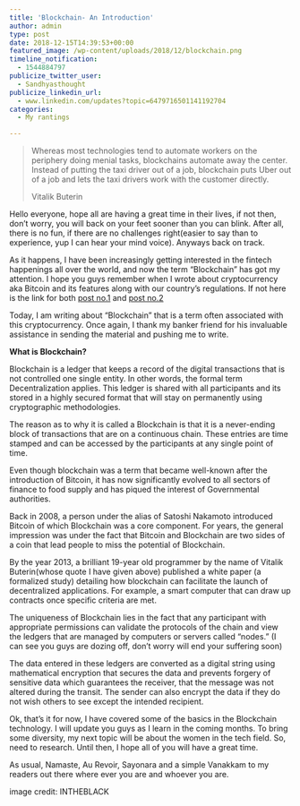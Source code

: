 ```yaml
---
title: 'Blockchain- An Introduction'
author: admin
type: post
date: 2018-12-15T14:39:53+00:00
featured_image: /wp-content/uploads/2018/12/blockchain.png
timeline_notification:
  - 1544884797
publicize_twitter_user:
  - Sandhyasthought
publicize_linkedin_url:
  - www.linkedin.com/updates?topic=6479716501141192704
categories:
  - My rantings

---
```

<blockquote class="wp-block-quote">
  <p>
    Whereas most technologies tend to automate workers on the periphery doing menial tasks, blockchains automate away the center. Instead of putting the taxi driver out of a job, blockchain puts Uber out of a job and lets the taxi drivers work with the customer directly. 
  </p>
  
  <p>
    Vitalik Buterin
  </p>
</blockquote>

Hello everyone, hope all are having a great time in their lives, if not then, don&#8217;t worry, you will back on your feet sooner than you can blink. After all, there is no fun, if there are no challenges right(easier to say than to experience, yup I can hear your mind voice). Anyways back on track.

As it happens, I have been increasingly getting interested in the fintech happenings all over the world, and now the term &#8220;Blockchain&#8221; has got my attention. I hope you guys remember when I wrote about cryptocurrency aka Bitcoin and its features along with our country&#8217;s regulations. If not here is the link for both [post no.1][1] and [post no.2][2]

Today, I am writing about &#8220;Blockchain&#8221; that is a term often associated with this cryptocurrency. Once again, I thank my banker friend for his invaluable assistance in sending the material and pushing me to write.

**What is Blockchain?**

Blockchain is a ledger that keeps a record of the digital transactions that is not controlled one single entity. In other words, the formal term Decentralization applies. This ledger is shared with all participants and its stored in a highly secured format that will stay on permanently using cryptographic methodologies. 

The reason as to why it is called a Blockchain is that it is a never-ending block of transactions that are on a continuous chain. These entries are time stamped and can be accessed by the participants at any single point of time.

Even though blockchain was a term that became well-known after the introduction of Bitcoin, it has now significantly evolved to all sectors of finance to food supply and has piqued the interest of Governmental authorities.

Back in 2008, a person under the alias of Satoshi Nakamoto introduced Bitcoin of which Blockchain was a core component. For years, the general impression was under the fact that Bitcoin and Blockchain are two sides of a coin that lead people to miss the potential of Blockchain.

By the year 2013, a brilliant 19-year old programmer by the name of Vitalik Buterin(whose quote I have given above) published a white paper (a formalized study) detailing how blockchain can facilitate the launch of decentralized applications. For example, a smart computer that can draw up contracts once specific criteria are met.

The uniqueness of Blockchain lies in the fact that any participant with appropriate permissions can validate the protocols of the chain and view the ledgers that are managed by computers or servers called &#8220;nodes.&#8221; (I can see you guys are dozing off, don&#8217;t worry will end your suffering soon)

The data entered in these ledgers are converted as a digital string using mathematical encryption that secures the data and prevents forgery of sensitive data which guarantees the receiver, that the message was not altered during the transit. The sender can also encrypt the data if they do not wish others to see except the intended recipient.

Ok, that&#8217;s it for now, I have covered some of the basics in the Blockchain technology. I will update you guys as I learn in the coming months. To bring some diversity, my next topic will be about the women in the tech field. So, need to research. Until then, I hope all of you will have a great time.

As usual, Namaste, Au Revoir, Sayonara and a simple Vanakkam to my readers out there where ever you are and whoever you are.

image credit: INTHEBLACK



&nbsp;



&nbsp;



&nbsp;

 [1]: https://sandhyasthoughtsblog.wordpress.com/2017/10/12/cryptocurrency/
 [2]: https://sandhyasthoughtsblog.wordpress.com/2018/08/08/the-sides-of-cryptocurrency/